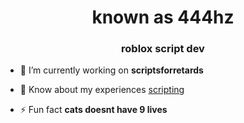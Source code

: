 <h1 align="center">known as 444hz</h1>
<h3 align="center">roblox script dev</h3>

- 🔭 I’m currently working on **scriptsforretards**

- 📄 Know about my experiences [scripting](scripting)

- ⚡ Fun fact **cats doesnt have 9 lives**


<p align="left">
</p>
